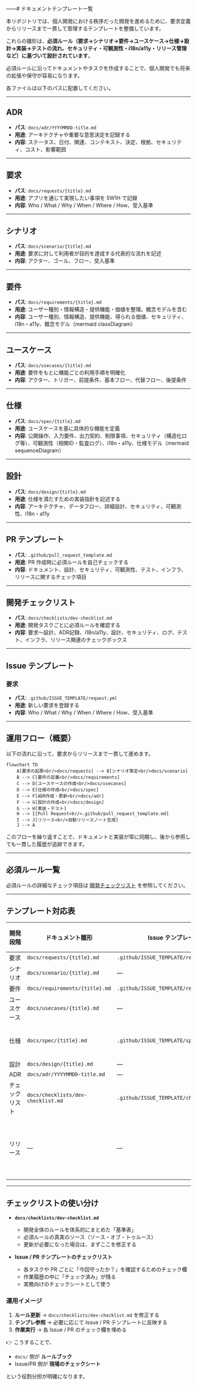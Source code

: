 ——# ドキュメントテンプレート一覧

本リポジトリでは、個人開発における秩序だった開発を進めるために、要求定義からリリースまで一貫して管理するテンプレートを整備しています。

これらの雛形は、**必須ルール（要求→シナリオ→要件→ユースケース→仕様→設計→実装→テストの流れ、セキュリティ・可観測性・i18n/a11y・リリース管理など）に基づいて設計されています**。

必須ルールに沿ってドキュメントやタスクを作成することで、個人開発でも将来の拡張や保守が容易になります。

各ファイルは以下のパスに配置してください。

---

## ADR
- **パス**: `docs/adr/YYYYMMDD-title.md`
- **用途**: アーキテクチャや重要な意思決定を記録する
- **内容**: ステータス、日付、関連、コンテキスト、決定、根拠、セキュリティ、コスト、影響範囲

---

## 要求
- **パス**: `docs/requests/{title}.md`
- **用途**: アプリを通じて実現したい事項を 5W1H で記録
- **内容**: Who / What / Why / When / Where / How、受入基準

---

## シナリオ
- **パス**: `docs/scenario/{title}.md`
- **用途**: 要求に対して利用者が目的を達成する代表的な流れを記述
- **内容**: アクター、ゴール、フロー、受入基準

---

## 要件
- **パス**: `docs/requirements/{title}.md`
- **用途**: ユーザー種別・情報構造・提供機能・価値を整理。概念モデルを含む
- **内容**: ユーザー種別、情報構造、提供機能、得られる価値、セキュリティ、i18n・a11y、概念モデル（mermaid classDiagram）
---

## ユースケース
- **パス**: `docs/usecases/{title}.md`
- **用途**: 要件をもとに機能ごとの利用手順を明確化
- **内容**: アクター、トリガー、前提条件、基本フロー、代替フロー、後提条件

---

## 仕様
- **パス**: `docs/spec/{title}.md`
- **用途**: ユースケースを基に具体的な機能を定義
- **内容**: 公開操作、入力要件、出力契約、制限事項、セキュリティ（構造化ログ等）、可観測性（相関ID・監査ログ）、i18n・a11y、仕様モデル（mermaid sequenceDiagram）

---

## 設計
- **パス**: `docs/design/{title}.md`
- **用途**: 仕様を満たすための実装指針を記述する
- **内容**: アーキテクチャ、データフロー、詳細設計、セキュリティ、可観測性、i18n・a11y

---

## PR テンプレート
- **パス**: `.github/pull_request_template.md`
- **用途**: PR 作成時に必須ルールを自己チェックする
- **内容**: ドキュメント、設計、セキュリティ、可観測性、テスト、インフラ、リリースに関するチェック項目

---

## 開発チェックリスト
- **パス**: `docs/checklists/dev-checklist.md`
- **用途**: 開発タスクごとに必須ルールを確認する
- **内容**: 要求〜設計、ADR記録、i18n/a11y、設計、セキュリティ、ログ、テスト、インフラ、リリース関連のチェックボックス

---

## Issue テンプレート

### 要求
- **パス**: `.github/ISSUE_TEMPLATE/request.yml`
- **用途**: 新しい要求を登録する
- **内容**: Who / What / Why / When / Where / How、受入基準

---

## 運用フロー（概要）

以下の流れに沿って、要求からリリースまで一貫して進めます。

```mermaid
flowchart TD
    A[要求の起票<br/>docs/requests] --> B[シナリオ策定<br/>docs/scenario]
    B --> C[要件の定義<br/>docs/requirements]
    C --> D[ユースケースの作成<br/>docs/usecases]
    D --> E[仕様の作成<br/>docs/spec]
    E --> F[ADR作成・更新<br/>docs/adr]
    F --> G[設計の作成<br/>docs/design]
    G --> H[実装・テスト]
    H --> I[Pull Request<br/>.github/pull_request_template.md]
    I --> J[リリース<br/>自動リリースノート生成]
    J --> A
```

このフローを繰り返すことで、ドキュメントと実装が常に同期し、後から参照しても一貫した履歴が追跡できます。

---

## 必須ルール一覧

必須ルールの詳細なチェック項目は [開発チェックリスト](./checklists/dev-checklist.md) を参照してください。

---

## テンプレート対応表

| 開発段階     | ドキュメント雛形                          | Issue テンプレート                         | PR チェック | セキュリティ | 可観測性 | i18n/a11y | リリース管理 |
|--------------|-------------------------------------------|--------------------------------------------|-------------|-------------|----------|-----------|--------------|
| 要求         | `docs/requests/{title}.md`                | `.github/ISSUE_TEMPLATE/request.yml`       |             |             |          |           |              |
| シナリオ     | `docs/scenario/{title}.md`                | —                                          |             |             |          |           |              |
| 要件         | `docs/requirements/{title}.md`            | `.github/ISSUE_TEMPLATE/requirement.yml`   |             |             |          | ✅        |              |
| ユースケース | `docs/usecases/{title}.md`                | —                                          |             |             |          |           |              |
| 仕様         | `docs/spec/{title}.md`                    | `.github/ISSUE_TEMPLATE/spec.yml`          |             | ✅（ログ方針） | ✅（相関ID） |           |              |
| 設計         | `docs/design/{title}.md`                  | —                                          |             | ✅           | ✅        |           |              |
| ADR          | `docs/adr/YYYYMMDD-title.md`              | —                                          |             | ✅           | ✅        |           |              |
| チェックリスト | `docs/checklists/dev-checklist.md`      | `.github/ISSUE_TEMPLATE/checklist.yml`     | `.github/pull_request_template.md` | ✅ | ✅ | ✅ | ✅ |
| リリース     | —                                         | —                                          | `.github/pull_request_template.md` | ✅（リリースノート品質） |          |           | ✅（自動生成必須） |

---

## チェックリストの使い分け

- **`docs/checklists/dev-checklist.md`**
  - 開発全体のルールを体系的にまとめた「基準表」
  - 必須ルールの真実のソース（ソース・オブ・トゥルース）
  - 更新が必要になった場合は、まずここを修正する

- **Issue / PR テンプレートのチェックリスト**
  - 各タスクや PR ごとに「今回守ったか？」を確認するためのチェック欄
  - 作業履歴の中に「チェック済み」が残る
  - 実務向けのチェックシートとして使う

### 運用イメージ
1. **ルール更新** → `docs/checklists/dev-checklist.md` を修正する
2. **テンプレ参照** → 必要に応じて Issue / PR テンプレートに反映する
3. **作業実行** → 各 Issue / PR のチェック欄を埋める

👉 こうすることで、
- `docs/` 側が **ルールブック**
- Issue/PR 側が **現場のチェックシート**

という役割分担が明確になります。
